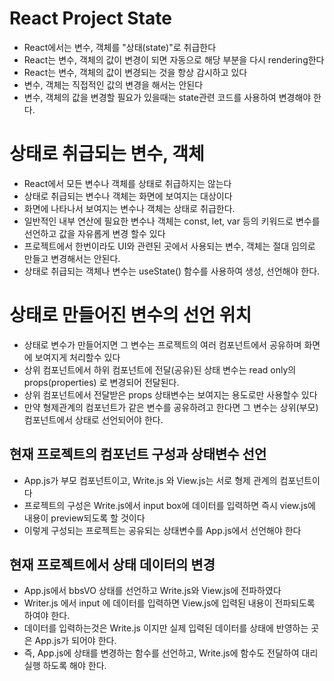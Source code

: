 # React Project State

- React에서는 변수, 객체를 "상태(state)"로 취급한다
- React는 변수, 객체의 값이 변경이 되면 자동으로 해당 부분을 다시 rendering한다
- React는 변수, 객체의 값이 변경되는 것을 항상 감시하고 있다
- 변수, 객체는 직접적인 값의 변경을 해서는 안된다
- 변수, 객체의 값을 변경할 필요가 있을때는 state관련 코드를 사용하여 변경해야 한다.

# 상태로 취급되는 변수, 객체

- React에서 모든 변수나 객체를 상태로 취급하지는 않는다
- 상태로 취급되는 변수나 객체는 화면에 보여지는 대상이다
- 화면에 나타나서 보여지는 변수나 객체는 상태로 취급한다.
- 일반적인 내부 연산에 필요한 변수나 객체는 const, let, var 등의 키워드로 변수를 선언하고 값을 자유롭게 변경 할수 있다
- 프로젝트에서 한번이라도 UI와 관련된 곳에서 사용되는 변수, 객체는 절대 임의로 만들고 변경해서는 안된다.
- 상태로 취급되는 객체나 변수는 useState() 함수를 사용하여 생성, 선언해야 한다.

# 상태로 만들어진 변수의 선언 위치

- 상태로 변수가 만들어지면 그 변수는 프로젝트의 여러 컴포넌트에서 공유하며 화면에 보여지게 처리할수 있다
- 상위 컴포넌트에서 하위 컴포넌트에 전달(공유)된 상태 변수는 read only의 props(properties) 로 변경되어 전달된다.
- 상위 컴포넌트에서 전달받은 props 상태변수는 보여지는 용도로만 사용할수 있다
- 만약 형제관계의 컴포넌트가 같은 변수를 공유하려고 한다면 그 변수는 상위(부모) 컴포넌트에서 상태로 선언되어야 한다.

## 현재 프로젝트의 컴포넌트 구성과 상태변수 선언

- App.js가 부모 컴포넌트이고, Write.js 와 View.js는 서로 형제 관계의 컴포넌트이다
- 프로젝트의 구성은 Write.js에서 input box에 데이터를 입력하면 즉시 view.js에 내용이 preview되도록 할 것이다
- 이렇게 구성되는 프로젝트는 공유되는 상태변수를 App.js에서 선언해야 한다

## 현재 프로젝트에서 상태 데이터의 변경

- App.js에서 bbsVO 상태를 선언하고 Write.js와 View.js에 전파하였다
- Writer.js 에서 input 에 데이터를 입력하면 View.js에 입력된 내용이 전파되도록 하여야 한다.
- 데이터를 입력하는것은 Write.js 이지만 실제 입력된 데이터를 상태에 반영하는 곳은 App.js가 되어야 한다.
- 즉, App.js에 상태를 변경하는 함수를 선언하고, Write.js에 함수도 전달하여 대리 실행 하도록 해야 한다.
